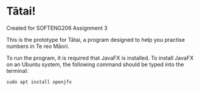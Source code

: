 # Tātai!
Created for SOFTENG206 Assignment 3

This is the prototype for Tātai, a program designed to help you practise numbers in Te reo Māori.

To run the program, it is required that JavaFX is installed. To install JavaFX on an Ubuntu system, the following command should be typed into the terminal:
```
sudo apt install openjfx
``` 

